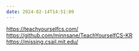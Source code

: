 ```yaml
---
date: 2024-02-14T14:51:09
---
```

https://teachyourselfcs.com/
https://github.com/minnsane/TeachYourselfCS-KR
https://missing.csail.mit.edu/